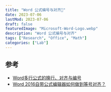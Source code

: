 ```yaml
---
title: "Word 公式编号与对齐🧉"
date: 2023-07-06
lastMod: 2023-07-06
draft: false
featuredImage: "Microsoft-Word-Logo.webp"
description: "Word 公式编号与对齐"
tags: ["Research", "Office", "Math"]
categories: ["Lab"]
---
```


## 参考

- [Word多行公式的换行、对齐与编号](https://zhuanlan.zhihu.com/p/439988361)
- [Word 2016自带公式编辑器如何做到等号对齐？](https://www.zhihu.com/question/42837433/answer/94929570)